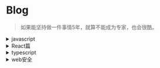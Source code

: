 # Blog
> 如果能坚持做一件事情5年，就算不能成为专家，也会很酷。
<details>
  <summary>javascript</summary>
  
  - [Object.defineProperty的用法](https://github.com/lxnxbnq/blog/issues/7)
  
</details>

<details>
  <summary>React篇</summary>
 
  - [react基础](https://github.com/lxnxbnq/blog/issues/9)
  - [redux源码解析](https://github.com/lxnxbnq/blog/issues/1)
  - [redux-thunk源码解析](https://github.com/lxnxbnq/blog/issues/2)
  - [HashRouter和BrowserRouter](https://github.com/lxnxbnq/blog/issues/4)
</details>

<details>
  <summary>typescript</summary>
 
  - [基础入门](https://github.com/lxnxbnq/blog/issues/8)
  - [typescript开发常见问题](https://github.com/lxnxbnq/blog/issues/5)
</details>


<details>
  <summary>web安全</summary>
 
  - [常见web安全问题](https://github.com/lxnxbnq/blog/issues/6)
</details>
